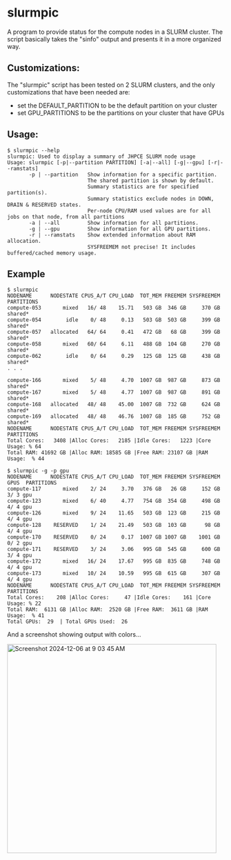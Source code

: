 # slurmpic

A program to provide status for the compute nodes in a SLURM cluster. The script basically takes the "sinfo" output and presents it in a more organized way.

## Customizations:

The "slurmpic" script has been tested on 2 SLURM clusters, and the only customizations that have been needed are:

- set the DEFAULT_PARTITION to be the default partition on your cluster
- set GPU_PARTITIONS to be the partitions on your cluster that have GPUs


## Usage:

```console
$ slurmpic --help
slurmpic: Used to display a summary of JHPCE SLURM node usage
Usage: slurmpic [-p|--partition PARTITION] [-a|--all] [-g|--gpu] [-r|--ramstats]
       -p | --partition   Show information for a specific partition.
                          The shared partition is shown by default.
                          Summary statistics are for specified partition(s).
                          Summary statistics exclude nodes in DOWN, DRAIN & RESERVED states.
                          Per-node CPU/RAM used values are for all jobs on that node, from all partitions
       -a | --all         Show information for all partitions.
       -g | --gpu         Show information for all GPU partitions.
       -r | --ramstats    Show extended information about RAM allocation.
                          SYSFREEMEM not precise! It includes buffered/cached memory usage.
```

## Example

```console
$ slurmpic
NODENAME      NODESTATE CPUS_A/T CPU_LOAD  TOT_MEM FREEMEM SYSFREEMEM PARTITIONS
compute-053       mixed   16/ 48    15.71   503 GB  346 GB     370 GB  shared*
compute-054        idle    0/ 48     0.13   503 GB  503 GB     399 GB  shared*
compute-057   allocated   64/ 64     0.41   472 GB   68 GB     399 GB  shared*
compute-058       mixed   60/ 64     6.11   488 GB  104 GB     270 GB  shared*
compute-062        idle    0/ 64     0.29   125 GB  125 GB     438 GB  shared*
. . .

compute-166       mixed    5/ 48     4.70  1007 GB  987 GB     873 GB  shared*
compute-167       mixed    5/ 48     4.77  1007 GB  987 GB     891 GB  shared*
compute-168   allocated   48/ 48    45.00  1007 GB  732 GB     624 GB  shared*
compute-169   allocated   48/ 48    46.76  1007 GB  185 GB     752 GB  shared*
NODENAME      NODESTATE CPUS_A/T CPU_LOAD  TOT_MEM FREEMEM SYSFREEMEM PARTITIONS
Total Cores:   3408 |Alloc Cores:   2185 |Idle Cores:   1223 |Core Usage: % 64
Total RAM: 41692 GB |Alloc RAM: 18585 GB |Free RAM: 23107 GB |RAM Usage:  % 44

$ slurmpic -g -p gpu
NODENAME      NODESTATE CPUS_A/T CPU_LOAD  TOT_MEM FREEMEM SYSFREEMEM  GPUS  PARTITIONS
compute-117       mixed    2/ 24     3.70   376 GB   26 GB     152 GB  3/ 3 gpu
compute-123       mixed    6/ 40     4.77   754 GB  354 GB     498 GB  4/ 4 gpu
compute-126       mixed    9/ 24    11.65   503 GB  123 GB     215 GB  4/ 4 gpu
compute-128    RESERVED    1/ 24    21.49   503 GB  103 GB      98 GB  4/ 4 gpu
compute-170    RESERVED    0/ 24     0.17  1007 GB 1007 GB    1001 GB  0/ 2 gpu
compute-171    RESERVED    3/ 24     3.06   995 GB  545 GB     600 GB  3/ 4 gpu
compute-172       mixed   16/ 24    17.67   995 GB  835 GB     748 GB  4/ 4 gpu
compute-173       mixed   10/ 24    10.59   995 GB  615 GB     307 GB  4/ 4 gpu
NODENAME      NODESTATE CPUS_A/T CPU_LOAD  TOT_MEM FREEMEM SYSFREEMEM PARTITIONS
Total Cores:    208 |Alloc Cores:     47 |Idle Cores:    161 |Core Usage: % 22
Total RAM:  6131 GB |Alloc RAM:  2520 GB |Free RAM:  3611 GB |RAM Usage:  % 41
Total GPUs:  29  | Total GPUs Used:  26
```
And a screenshot showing output with colors...

<img width="485" alt="Screenshot 2024-12-06 at 9 03 45 AM" src="https://github.com/user-attachments/assets/068a7659-07ea-41c4-811f-daeb3238525d">
